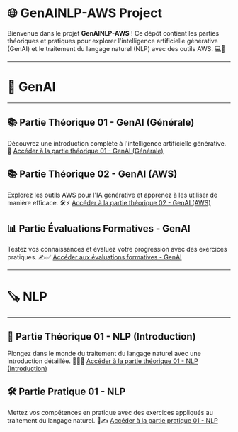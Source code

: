 # 🌐  GenAINLP-AWS Project

Bienvenue dans le projet **GenAINLP-AWS** ! Ce dépôt contient les parties théoriques et pratiques pour explorer l'intelligence artificielle générative (GenAI) et le traitement du langage naturel (NLP) avec des outils AWS. 💻🚀

-----------------
# 🚡 GenAI
-----------------

## 📚 Partie Théorique 01 - GenAI (Générale)
Découvrez une introduction complète à l'intelligence artificielle générative. 🌟
[Accéder à la partie théorique 01 - GenAI (Générale)](https://github.com/devopsgodhrehouma/rehouma-GenAINLP-AWS/tree/main/genAI/01-theorie-01-genAI-introduction)

## 📚 Partie Théorique 02 - GenAI (AWS)
Explorez les outils AWS pour l'IA générative et apprenez à les utiliser de manière efficace. 🛠️⚡
[Accéder à la partie théorique 02 - GenAI (AWS)](https://github.com/devopsgodhrehouma/rehouma-GenAINLP-AWS/tree/main/genAI/02-theorie-02-genIA-de-aws)

## 📊 Partie Évaluations Formatives - GenAI
Testez vos connaissances et évaluez votre progression avec des exercices pratiques. ✍️✅
[Accéder aux évaluations formatives - GenAI](https://github.com/devopsgodhrehouma/rehouma-GenAINLP-AWS/tree/main/genAI/03-evaluations-formatives)

-----------------------
# 🪚 NLP
-----------------------

## 🧠 Partie Théorique 01 - NLP (Introduction)
Plongez dans le monde du traitement du langage naturel avec une introduction détaillée. 🧑‍🏫📖
[Accéder à la partie théorique 01 - NLP (Introduction)](https://github.com/devopsgodhrehouma/rehouma-GenAINLP-AWS/tree/main/nlp/01-theorie-01-nlp-introduction)

## 🛠️ Partie Pratique 01 - NLP
Mettez vos compétences en pratique avec des exercices appliqués au traitement du langage naturel. 🤖✍️
[Accéder à la partie pratique 01 - NLP](https://github.com/devopsgodhrehouma/rehouma-GenAINLP-AWS/tree/main/nlp/02-evaluations-formatives)


